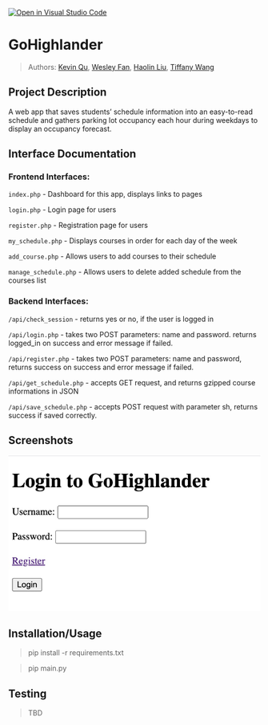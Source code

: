 [![Open in Visual Studio Code](https://classroom.github.com/assets/open-in-vscode-718a45dd9cf7e7f842a935f5ebbe5719a5e09af4491e668f4dbf3b35d5cca122.svg)](https://classroom.github.com/online_ide?assignment_repo_id=10809429&assignment_repo_type=AssignmentRepo)

# GoHighlander

 
 > Authors: [Kevin Qu](https://github.com/KevinDevs), [Wesley Fan](https://github.com/wesleyfan2015), [Haolin Liu](https://github.com/terrylhl), [Tiffany Wang](https://github.com/twang0323)



## Project Description
A web app that saves students’ schedule information into an easy-to-read schedule and gathers parking lot occupancy each hour during weekdays to display an occupancy forecast.

## Interface Documentation

### Frontend Interfaces:

`index.php` - Dashboard for this app, displays links to pages

`login.php` - Login page for users

`register.php` - Registration page for users

`my_schedule.php` - Displays courses in order for each day of the week

`add_course.php` - Allows users to add courses to their schedule

`manage_schedule.php` - Allows users to delete added schedule from the courses list


### Backend Interfaces:

`/api/check_session` - returns yes or no, if the user is logged in

`/api/login.php` - takes two POST parameters: name and password. returns logged_in on success and error message if failed.

`/api/register.php` - takes two POST parameters: name and password, returns success on success and error message if failed.

`/api/get_schedule.php` - accepts GET request, and returns gzipped course informations in JSON

`/api/save_schedule.php` - accepts POST request with parameter sh, returns success if saved correctly.


 ## Screenshots
 ![Screenshots](https://raw.githubusercontent.com/CS180-spring/cs180-21-gohighlander/main/screenshots/gohighlander01.jpg)
 ## Installation/Usage
 > pip install -r requirements.txt
 
 > pip main.py
 ## Testing
 > TBD

